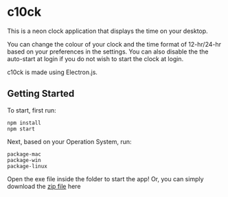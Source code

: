# c10ck

This is a neon clock application that displays the time on your desktop.

You can change the colour of your clock and the time format of 12-hr/24-hr based on your preferences in the settings.
You can also disable the the auto-start at login if you do not wish to start the clock at login.

c10ck is made using Electron.js.

## Getting Started

To start, first run:
``` 
npm install
npm start 
```
Next, based on your Operation System, run:
```
package-mac
package-win
package-linux
```

Open the exe file inside the folder to start the app! Or, you can simply download the [zip file](release-builds/c10ck-win32-ia32.zip) here
